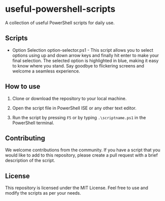 # useful-powershell-scripts

A collection of useful PowerShell scripts for daily use.

## Scripts

- Option Selection
  option-selector.ps1 - This script allows you to select options using up and down arrow keys and finally hit enter to make your final selection. The selected option is highlighted in blue, making it easy to know where you stand. Say goodbye to flickering screens and welcome a seamless experience.

## How to use

1. Clone or download the repository to your local machine.

2. Open the script file in PowerShell ISE or any other text editor.

3. Run the script by pressing `F5` or by typing `.\scriptname.ps1` in the PowerShell terminal.

## Contributing

We welcome contributions from the community. If you have a script that you would like to add to this repository, please create a pull request with a brief description of the script.

## License

This repository is licensed under the MIT License. Feel free to use and modify the scripts as per your needs.
